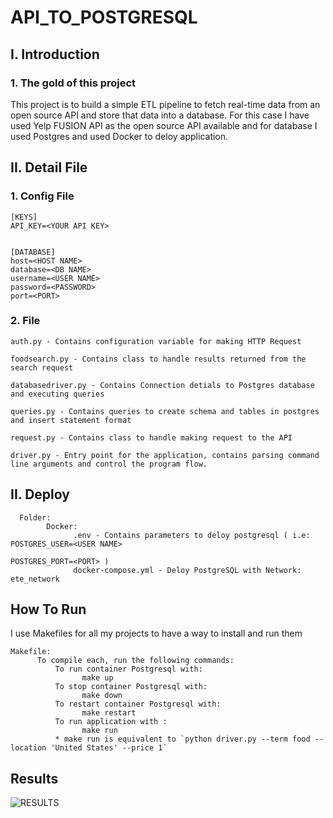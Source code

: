 # API_TO_POSTGRESQL

## I. Introduction
### 1. The gold of this project
This project is to build a simple ETL pipeline to fetch real-time data from an open source API and store that data into a database. For this case I have used Yelp FUSION API as the open source API available and for database I used Postgres and used Docker to deloy application.

## II. Detail File
### 1. Config File
```
[KEYS]
API_KEY=<YOUR API KEY>


[DATABASE]
host=<HOST NAME>
database=<DB NAME>
username=<USER NAME>
password=<PASSWORD>
port=<PORT>

```


### 2. File
```
auth.py - Contains configuration variable for making HTTP Request

foodsearch.py - Contains class to handle results returned from the search request

databasedriver.py - Contains Connection detials to Postgres database and executing queries

queries.py - Contains queries to create schema and tables in postgres and insert statement format

request.py - Contains class to handle making request to the API

driver.py - Entry point for the application, contains parsing command line arguments and control the program flow.
```

## II. Deploy
```
  Folder:
        Docker:
              .env - Contains parameters to deloy postgresql ( i.e: POSTGRES_USER=<USER NAME>
                                                                    POSTGRES_PORT=<PORT> )
              docker-compose.yml - Deloy PostgreSQL with Network: ete_network
```

## How To Run
  I use Makefiles for all my projects to have a way to install and run them
  ```
  Makefile:
        To compile each, run the following commands:
            To run container Postgresql with: 
                  make up
            To stop container Postgresql with: 
                  make down
            To restart container Postgresql with: 
                  make restart
            To run application with : 
                  make run
            * make run is equivalent to `python driver.py --term food --location 'United States' --price 1` 
  ```


## Results
![RESULTS](https://github.com/san089/Udacity-Data-Engineering-Projects/blob/master/Data_Api_to_Postgres/Results.PNG)
